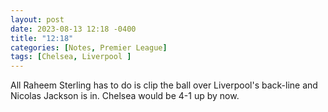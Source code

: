 ```yaml
---
layout: post
date: 2023-08-13 12:18 -0400
title: "12:18"
categories: [Notes, Premier League]
tags: [Chelsea, Liverpool ]
---
```


All Raheem Sterling has to do is clip the ball over Liverpool's back-line and Nicolas Jackson is in. Chelsea would be 4-1 up by now. 


